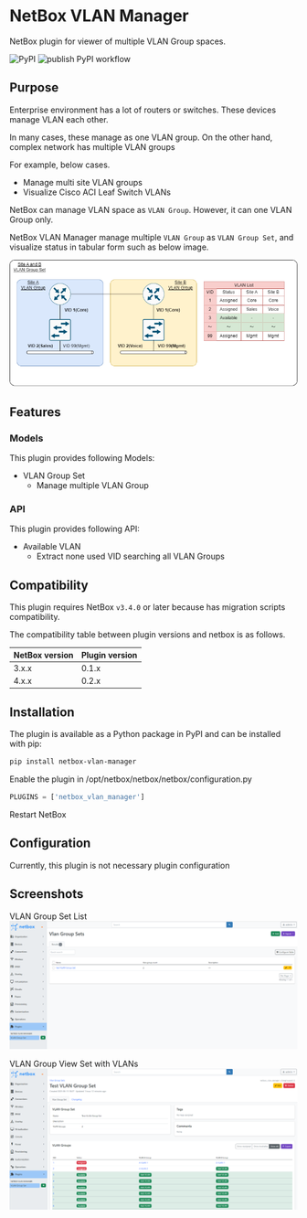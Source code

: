 # NetBox VLAN Manager

NetBox plugin for viewer of multiple VLAN Group spaces.

![PyPI](https://img.shields.io/pypi/v/netbox-vlan-manager)
![publish PyPI workflow](https://github.com/miyuk/netbox-vlan-manager/actions/workflows/pub-pypi.yml/badge.svg)

## Purpose

Enterprise environment has a lot of routers or switches.
These devices manage VLAN each other.

In many cases, these manage as one VLAN group.
On the other hand, complex network has multiple VLAN groups

For example, below cases.

- Manage multi site VLAN groups
- Visualize Cisco ACI Leaf Switch VLANs

NetBox can manage VLAN space as `VLAN Group`.
However, it can one VLAN Group only.

NetBox VLAN Manager manage multiple `VLAN Group` as `VLAN Group Set`, and visualize status in tabular form such as below image.

![VLAN Group Set VLANs](https://raw.githubusercontent.com/miyuk/netbox-vlan-manager/main/docs/img/vlan_group_overview.png)

## Features

### Models

This plugin provides following Models:

- VLAN Group Set
  - Manage multiple VLAN Group

### API

This plugin provides following API:

- Available VLAN
  - Extract none used VID searching all VLAN Groups

## Compatibility

This plugin requires NetBox `v3.4.0` or later because has migration scripts compatibility.

The compatibility table between plugin versions and netbox is as follows.

|NetBox version|Plugin version|
|---|---|
|3.x.x|0.1.x|
|4.x.x|0.2.x|

## Installation

The plugin is available as a Python package in PyPI and can be installed with pip:

```bash
pip install netbox-vlan-manager
```

Enable the plugin in /opt/netbox/netbox/netbox/configuration.py

```python
PLUGINS = ['netbox_vlan_manager']
```

Restart NetBox

## Configuration

Currently, this plugin is not necessary plugin configuration

## Screenshots

VLAN Group Set List
![VLAN Group Set List](https://raw.githubusercontent.com/miyuk/netbox-vlan-manager/main/docs/img/vlan_group_set_list.png)

VLAN Group View Set with VLANs
![VLAN Group Set VLANs](https://raw.githubusercontent.com/miyuk/netbox-vlan-manager/main/docs/img/vlan_group_set_vlans.png)
